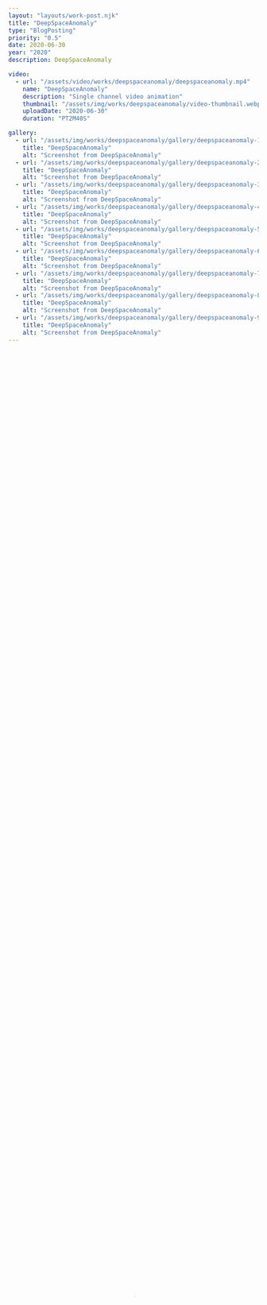```yaml
---
layout: "layouts/work-post.njk"
title: "DeepSpaceAnomaly"
type: "BlogPosting"
priority: "0.5"
date: 2020-06-30
year: "2020"
description: DeepSpaceAnomaly

video:
  - url: "/assets/video/works/deepspaceanomaly/deepspaceanomaly.mp4"
    name: "DeepSpaceAnomaly"
    description: "Single channel video animation"
    thumbnail: "/assets/img/works/deepspaceanomaly/video-thumbnail.webp"
    uploadDate: "2020-06-30"
    duration: "PT2M40S"

gallery:
  - url: "/assets/img/works/deepspaceanomaly/gallery/deepspaceanomaly-1.webp"
    title: "DeepSpaceAnomaly"
    alt: "Screenshot from DeepSpaceAnomaly"
  - url: "/assets/img/works/deepspaceanomaly/gallery/deepspaceanomaly-2.webp"
    title: "DeepSpaceAnomaly"
    alt: "Screenshot from DeepSpaceAnomaly"
  - url: "/assets/img/works/deepspaceanomaly/gallery/deepspaceanomaly-3.webp"
    title: "DeepSpaceAnomaly"
    alt: "Screenshot from DeepSpaceAnomaly"
  - url: "/assets/img/works/deepspaceanomaly/gallery/deepspaceanomaly-4.webp"
    title: "DeepSpaceAnomaly"
    alt: "Screenshot from DeepSpaceAnomaly"
  - url: "/assets/img/works/deepspaceanomaly/gallery/deepspaceanomaly-5.webp"
    title: "DeepSpaceAnomaly"
    alt: "Screenshot from DeepSpaceAnomaly"
  - url: "/assets/img/works/deepspaceanomaly/gallery/deepspaceanomaly-6.webp"
    title: "DeepSpaceAnomaly"
    alt: "Screenshot from DeepSpaceAnomaly"
  - url: "/assets/img/works/deepspaceanomaly/gallery/deepspaceanomaly-7.webp"
    title: "DeepSpaceAnomaly"
    alt: "Screenshot from DeepSpaceAnomaly"
  - url: "/assets/img/works/deepspaceanomaly/gallery/deepspaceanomaly-8.webp"
    title: "DeepSpaceAnomaly"
    alt: "Screenshot from DeepSpaceAnomaly"
  - url: "/assets/img/works/deepspaceanomaly/gallery/deepspaceanomaly-9.webp"
    title: "DeepSpaceAnomaly"
    alt: "Screenshot from DeepSpaceAnomaly"
---
```


<video width="100%" height="100%" controls controlsList="nodownload" poster="{{ video[0].thumbnail }}">
    <source src="{{ video[0].url }}" type="video/mp4">
    Your browser does not support the video tag.
</video>
<figcaption>
    "{{ video[0].name }}". {{ video[0].description }}.
</figcaption>

<br>

<p>Made as part of the collaborative project, <a href="https://www.instagram.com/exquisite_corpo.s/" target="_blank" rel="noopener">Exquisite Corpos</a> <sup><i class="fa-solid fa-arrow-up-right-from-square icon-grey"></i></sup>.</p>

<br>
<br>